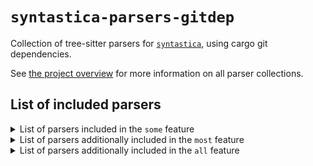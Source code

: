 # `syntastica-parsers-gitdep`

Collection of tree-sitter parsers for
[`syntastica`](https://crates.io/crates/syntastica), using cargo git
dependencies.

See
[the project overview](https://rubixdev.github.io/syntastica/syntastica/#parser-collections)
for more information on all parser collections.

<!-- Everything under here is autogenerated by running `cargo xtask codegen` -->
<!-- DO NOT EDIT! -->

## List of included parsers

<!-- dprint-ignore-start -->

<details>
<summary>List of parsers included in the <span class="stab portability"><code>some</code></span> feature</summary>

- [bash](https://github.com/tree-sitter/tree-sitter-bash/tree/0c46d792d54c536be5ff7eb18eb95c70fccdb232)
- [c](https://github.com/tree-sitter/tree-sitter-c/tree/cf36b0354a2d75a42f87191cbd3166ad8af348e4)
- [cpp](https://github.com/tree-sitter/tree-sitter-cpp/tree/e5cea0ec884c5c3d2d1e41a741a66ce13da4d945)
- [css](https://github.com/tree-sitter/tree-sitter-css/tree/6e327db434fec0ee90f006697782e43ec855adf5)
- [go](https://github.com/tree-sitter/tree-sitter-go/tree/5e73f476efafe5c768eda19bbe877f188ded6144)
- [html](https://github.com/tree-sitter/tree-sitter-html/tree/cbb91a0ff3621245e890d1c50cc811bffb77a26b)
- [java](https://github.com/tree-sitter/tree-sitter-java/tree/a7db5227ec40fcfe94489559d8c9bc7c8181e25a)
- [javascript](https://github.com/tree-sitter/tree-sitter-javascript/tree/6fbef40512dcd9f0a61ce03a4c9ae7597b36ab5c)
- [json](https://github.com/tree-sitter/tree-sitter-json/tree/46aa487b3ade14b7b05ef92507fdaa3915a662a3)
- [lua](https://github.com/muniftanjim/tree-sitter-lua/tree/68d29aa745b68ae22cbbdb5dcb68c20232521ff6)
- [python](https://github.com/tree-sitter/tree-sitter-python/tree/710796b8b877a970297106e5bbc8e2afa47f86ec)
- [rust](https://github.com/tree-sitter/tree-sitter-rust/tree/2eaf126458a4d6a69401089b6ba78c5e5d6c1ced)
- [toml](https://github.com/Mathspy/tree-sitter-toml/tree/ae4cdb5d27bf876a432b6c30b6a88f56c9b3e761) (not supported by this collection)
- [tsx](https://github.com/tree-sitter/tree-sitter-typescript/tree/75b3874edb2dc714fb1fd77a32013d0f8699989f)
- [typescript](https://github.com/tree-sitter/tree-sitter-typescript/tree/75b3874edb2dc714fb1fd77a32013d0f8699989f)
- [yaml](https://github.com/tree-sitter-grammars/tree-sitter-yaml/tree/1805917414a9a8ba2473717fd69447277a175fae)

</details>

<details>
<summary>List of parsers additionally included in the <span class="stab portability"><code>most</code></span> feature</summary>

- [asm](https://github.com/rush-rs/tree-sitter-asm/tree/5bb5b03e3c1ce5853b5282b9fba060f7c7bbf11e)
- [c_sharp](https://github.com/tree-sitter/tree-sitter-c-sharp/tree/b27b091bfdc5f16d0ef76421ea5609c82a57dff0)
- [comment](https://github.com/stsewd/tree-sitter-comment/tree/3555706cef8b98d3e4c7379d7260548ff03ad363) (not supported by this collection)
- [dart](https://github.com/UserNobody14/tree-sitter-dart/tree/e81af6ab94a728ed99c30083be72d88e6d56cf9e) (not supported by this collection)
- [diff](https://github.com/the-mikedavis/tree-sitter-diff/tree/e42b8def4f75633568f1aecfe01817bf15164928)
- [haskell](https://github.com/tree-sitter/tree-sitter-haskell/tree/0975ef72fc3c47b530309ca93937d7d143523628)
- [jsdoc](https://github.com/tree-sitter/tree-sitter-jsdoc/tree/a417db5dbdd869fccb6a8b75ec04459e1d4ccd2c)
- [json5](https://github.com/Joakker/tree-sitter-json5/tree/ab0ba8229d639ec4f3fa5f674c9133477f4b77bd) (not supported by this collection)
- [jsonc](https://gitlab.com/WhyNotHugo/tree-sitter-jsonc/tree/02b01653c8a1c198ae7287d566efa86a135b30d5) (not supported by this collection)
- [markdown](https://github.com/MDeiml/tree-sitter-markdown/tree/192407ab5a24bfc24f13332979b5e7967518754a)
- [markdown_inline](https://github.com/MDeiml/tree-sitter-markdown/tree/192407ab5a24bfc24f13332979b5e7967518754a)
- [php](https://github.com/tree-sitter/tree-sitter-php/tree/f3a19ab3217a6e838870fc7142fa492d1fd7a7c9)
- [regex](https://github.com/tree-sitter/tree-sitter-regex/tree/b638d29335ef41215b86732dd51be34c701ef683)
- [ruby](https://github.com/tree-sitter/tree-sitter-ruby/tree/89bd7a8e5450cb6a942418a619d30469f259e5d6)
- [scala](https://github.com/tree-sitter/tree-sitter-scala/tree/d67fe3ba3879bd7ba74bd7f56c9a38fed241ba25)
- [scss](https://github.com/serenadeai/tree-sitter-scss/tree/c478c6868648eff49eb04a4df90d703dc45b312a) (not supported by this collection)

</details>

<details>
<summary>List of parsers additionally included in the <span class="stab portability"><code>all</code></span> feature</summary>

- [ebnf](https://github.com/RubixDev/ebnf/tree/8e635b0b723c620774dfb8abf382a7f531894b40) (not supported by this collection)
- [ejs](https://github.com/tree-sitter/tree-sitter-embedded-template/tree/8495d106154741e6d35d37064f864758ece75de6)
- [erb](https://github.com/tree-sitter/tree-sitter-embedded-template/tree/8495d106154741e6d35d37064f864758ece75de6)
- [hexdump](https://github.com/rush-rs/tree-sitter-hexdump/tree/09eaf4fcfed00be93928d7d3d82b490cd1343b80) (not supported by this collection)
- [julia](https://github.com/tree-sitter/tree-sitter-julia/tree/3f9870ca1f419e480f39fc181fcfb6dad480969a)
- [latex](https://github.com/latex-lsp/tree-sitter-latex/tree/7b06f6ed394308e7407a1703d2724128c45fc9d7) (not supported by this collection)
- [llvm](https://github.com/benwilliamgraham/tree-sitter-llvm/tree/c14cb839003348692158b845db9edda201374548) (not supported by this collection)
- [ocaml](https://github.com/tree-sitter/tree-sitter-ocaml/tree/91e4d9106f5da8199ab5158ba65e02da3e664597)
- [ocaml_interface](https://github.com/tree-sitter/tree-sitter-ocaml/tree/91e4d9106f5da8199ab5158ba65e02da3e664597)
- [ql](https://github.com/tree-sitter/tree-sitter-ql/tree/1fd627a4e8bff8c24c11987474bd33112bead857)
- [rush](https://github.com/rush-rs/tree-sitter-rush/tree/20c04a0824dabcbf8119a84979cfb1c6f6c2155f) (not supported by this collection)
- [ursa](https://github.com/ursalang/tree-sitter-ursa/tree/d023d044590d461bf586c56854b2630fef0d17cc) (not supported by this collection)
- [verilog](https://github.com/gmlarumbe/tree-sitter-systemverilog/tree/15fbf73dafaffc89050d247857beb27500ea30e8)
- [wat](https://github.com/wasm-lsp/tree-sitter-wasm/tree/2ca28a9f9d709847bf7a3de0942a84e912f59088) (not supported by this collection)

</details>

<!-- dprint-ignore-end -->
